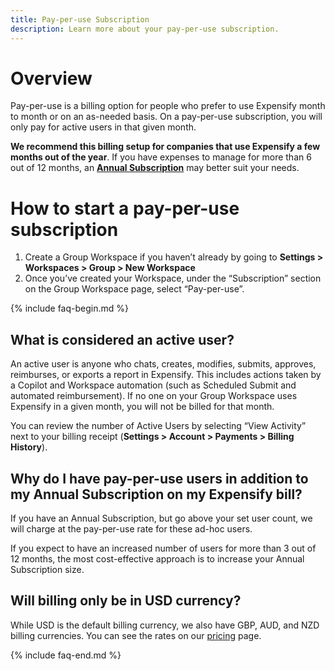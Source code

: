 ```yaml
---
title: Pay-per-use Subscription
description: Learn more about your pay-per-use subscription. 
---
```

# Overview
Pay-per-use is a billing option for people who prefer to use Expensify month to month or on an as-needed basis. On a pay-per-use subscription, you will only pay for active users in that given month. 

**We recommend this billing setup for companies that use Expensify a few months out of the year**. If you have expenses to manage for more than 6 out of 12 months, an [**Annual Subscription**](https://help.expensify.com/articles/expensify-classic/expensify-billing/Annual-Subscription)  may better suit your needs. 

# How to start a pay-per-use subscription 
1. Create a Group Workspace if you haven’t already by going to **Settings > Workspaces > Group > New Workspace** 
2. Once you’ve created your Workspace, under the “Subscription” section on the Group Workspace page, select “Pay-per-use”.

{% include faq-begin.md %}

## What is considered an active user? 
An active user is anyone who chats, creates, modifies, submits, approves, reimburses, or exports a report in Expensify. This includes actions taken by a Copilot and Workspace automation (such as Scheduled Submit and automated reimbursement). If no one on your Group Workspace uses Expensify in a given month, you will not be billed for that month.

You can review the number of Active Users by selecting “View Activity” next to your billing receipt (**Settings > Account > Payments > Billing History**).

## Why do I have pay-per-use users in addition to my Annual Subscription on my Expensify bill?
If you have an Annual Subscription, but go above your set user count, we will charge at the pay-per-use rate for these ad-hoc users.

If you expect to have an increased number of users for more than 3 out of 12 months, the most cost-effective approach is to increase your Annual Subscription size.

## Will billing only be in USD currency?
While USD is the default billing currency, we also have GBP, AUD, and NZD billing currencies. You can see the rates on our [pricing](https://www.expensify.com/pricing)  page. 

{% include faq-end.md %}
